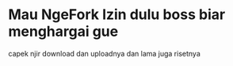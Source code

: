 # Mau NgeFork Izin dulu boss biar menghargai gue

capek njir download dan uploadnya dan lama juga risetnya
